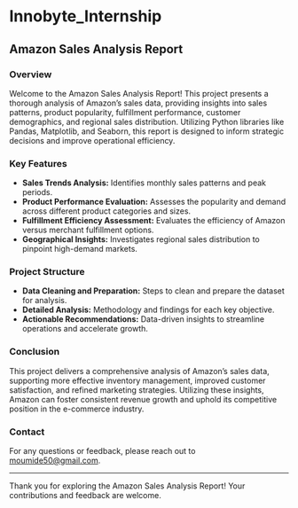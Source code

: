 # Innobyte_Internship
## Amazon Sales Analysis Report

### Overview
Welcome to the Amazon Sales Analysis Report! This project presents a thorough analysis of Amazon’s sales data, providing insights into sales patterns, product popularity, fulfillment performance, customer demographics, and regional sales distribution. Utilizing Python libraries like Pandas, Matplotlib, and Seaborn, this report is designed to inform strategic decisions and improve operational efficiency.

### Key Features
- **Sales Trends Analysis:** Identifies monthly sales patterns and peak periods.
- **Product Performance Evaluation:** Assesses the popularity and demand across different product categories and sizes.
- **Fulfillment Efficiency Assessment:** Evaluates the efficiency of Amazon versus merchant fulfillment options.
- **Geographical Insights:** Investigates regional sales distribution to pinpoint high-demand markets.

### Project Structure
- **Data Cleaning and Preparation:** Steps to clean and prepare the dataset for analysis.
- **Detailed Analysis:** Methodology and findings for each key objective.
- **Actionable Recommendations:** Data-driven insights to streamline operations and accelerate growth.

### Conclusion
This project delivers a comprehensive analysis of Amazon’s sales data, supporting more effective inventory management, improved customer satisfaction, and refined marketing strategies. Utilizing these insights, Amazon can foster consistent revenue growth and uphold its competitive position in the e-commerce industry.

### Contact
For any questions or feedback, please reach out to moumide50@gmail.com.

---

Thank you for exploring the Amazon Sales Analysis Report! Your contributions and feedback are welcome.
